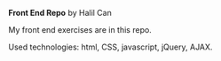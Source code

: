 **Front End Repo** 
by Halil Can

My front end exercises are in this repo.

Used technologies: html, CSS, javascript, jQuery, AJAX.
